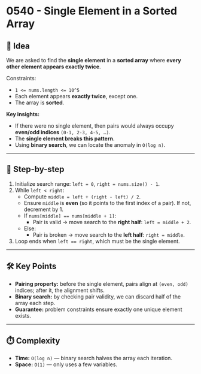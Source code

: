 # 0540 - Single Element in a Sorted Array

## 🧠 Idea

We are asked to find the **single element** in a **sorted array** where **every other element appears exactly twice**.  

Constraints:  
- `1 <= nums.length <= 10^5`  
- Each element appears **exactly twice**, except one.  
- The array is **sorted**.  

**Key insights:**  
- If there were no single element, then pairs would always occupy **even/odd indices** `(0-1, 2-3, 4-5, …)`.  
- The **single element breaks this pattern**.  
- Using **binary search**, we can locate the anomaly in `O(log n)`.  

---

## 🔁 Step-by-step

1. Initialize search range: `left = 0`, `right = nums.size() - 1`.  
2. While `left < right`:  
   - Compute `middle = left + (right - left) / 2`.  
   - Ensure `middle` is **even** (so it points to the first index of a pair). If not, decrement by 1.  
   - If `nums[middle] == nums[middle + 1]`:  
     - Pair is valid → move search to the **right half**: `left = middle + 2`.  
   - Else:  
     - Pair is broken → move search to the **left half**: `right = middle`.  
3. Loop ends when `left == right`, which must be the single element.  

---

## 🛠️ Key Points

- **Pairing property:** before the single element, pairs align at `(even, odd)` indices; after it, the alignment shifts.  
- **Binary search:** by checking pair validity, we can discard half of the array each step.  
- **Guarantee:** problem constraints ensure exactly one unique element exists.  

---

## ⏱️ Complexity

- **Time:** `O(log n)` — binary search halves the array each iteration.  
- **Space:** `O(1)` — only uses a few variables.  

